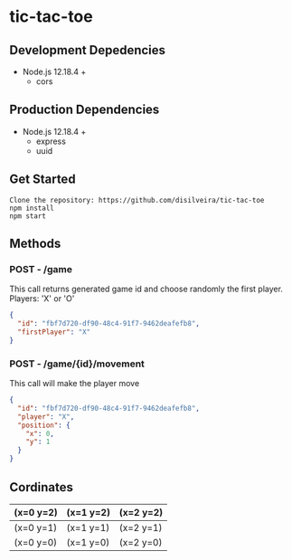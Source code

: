 # tic-tac-toe

## Development Depedencies

- Node.js 12.18.4 +
  - cors

## Production Dependencies

- Node.js 12.18.4 +
  - express
  - uuid

## Get Started

```
Clone the repository: https://github.com/disilveira/tic-tac-toe
npm install
npm start
```

## Methods

### POST - /game

This call returns generated game id and choose randomly the first player.
Players: 'X' or 'O'

```json
{
  "id": "fbf7d720-df90-48c4-91f7-9462deafefb8",
  "firstPlayer": "X"
}
```

### POST - /game/{id}/movement

This call will make the player move

```json
{
  "id": "fbf7d720-df90-48c4-91f7-9462deafefb8",
  "player": "X",
  "position": {
    "x": 0,
    "y": 1
  }
}
```

## Cordinates

| (x=0 y=2) | (x=1 y=2) | (x=2 y=2) |
|-----------|-----------|-----------|
| (x=0 y=1) | (x=1 y=1) | (x=2 y=1) |
| (x=0 y=0) | (x=1 y=0) | (x=2 y=0) |
